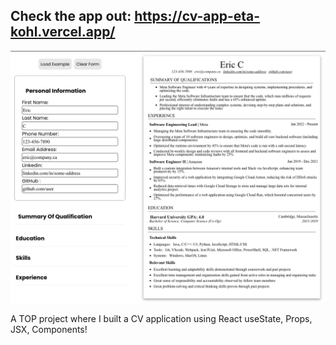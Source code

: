 ## Check the app out: https://cv-app-eta-kohl.vercel.app/

![alt App preview](https://github.com/ChhayThan/TOP_CVapp/blob/main/public/images/app.png?raw=true)

A TOP project where I built a CV application using React useState, Props, JSX, Components!
